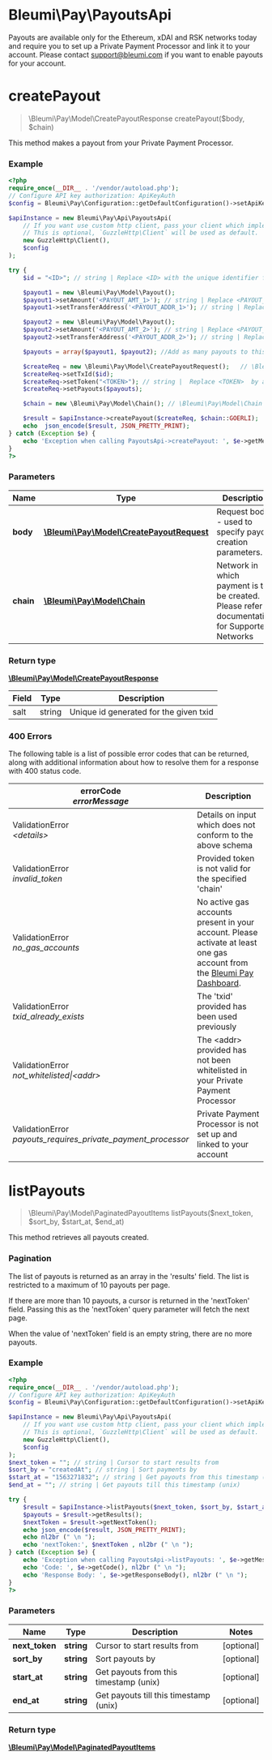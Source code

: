 # Bleumi\Pay\PayoutsApi

Payouts are available only for the Ethereum, xDAI and RSK networks today and require you to set up a Private Payment Processor and link it to your account. Please contact support@bleumi.com if you want to enable payouts for your account.


# **createPayout**
> \Bleumi\Pay\Model\CreatePayoutResponse createPayout($body, $chain)

This method makes a payout from your Private Payment Processor.

### Example
```php
<?php
require_once(__DIR__ . '/vendor/autoload.php');
// Configure API key authorization: ApiKeyAuth
$config = Bleumi\Pay\Configuration::getDefaultConfiguration()->setApiKey('x-api-key', '<Your API Key>');

$apiInstance = new Bleumi\Pay\Api\PayoutsApi(
    // If you want use custom http client, pass your client which implements `GuzzleHttp\ClientInterface`.
    // This is optional, `GuzzleHttp\Client` will be used as default.
    new GuzzleHttp\Client(),
    $config
);

try {
    $id = "<ID>"; // string | Replace <ID> with the unique identifier for this payout

    $payout1 = new \Bleumi\Pay\Model\Payout();
    $payout1->setAmount('<PAYOUT_AMT_1>'); // string | Replace <PAYOUT_AMT_1>  with the 1st payout's amount
    $payout1->setTransferAddress('<PAYOUT_ADDR_1>'); // string | Replace <PAYOUT_ADDR_1>  with the 1st payout's receiver's address

    $payout2 = new \Bleumi\Pay\Model\Payout();
    $payout2->setAmount('<PAYOUT_AMT_2>'); // string | Replace <PAYOUT_AMT_2>  with the 2nd payout's amount
    $payout2->setTransferAddress('<PAYOUT_ADDR_2>'); // string | Replace <PAYOUT_ADDR_2>  with the 2nd payout's receiver's address

    $payouts = array($payout1, $payout2); //Add as many payouts to this array as required

    $createReq = new \Bleumi\Pay\Model\CreatePayoutRequest();   // \Bleumi\Pay\Model\CreatePayoutRequest | Request body - used to specify payout creation parameters.
    $createReq->setTxId($id);
    $createReq->setToken("<TOKEN>"); // string |  Replace <TOKEN>  by anyone of the following values: 'ETH' or 'XDAI' or 'XDAIT' or ECR-20 Contract Address or 'RBTC' or RSK ECR-20 Contract Address or 'Asset ID' of Algorand Standard Asset.
    $createReq->setPayouts($payouts);

    $chain = new \Bleumi\Pay\Model\Chain(); // \Bleumi\Pay\Model\Chain | Network in which payment is to be created. Please refer documentation for Supported Networks

    $result = $apiInstance->createPayout($createReq, $chain::GOERLI);
    echo  json_encode($result, JSON_PRETTY_PRINT);
} catch (Exception $e) {
    echo 'Exception when calling PayoutsApi->createPayout: ', $e->getMessage(), PHP_EOL;
}
?>
```

### Parameters

Name | Type | Description  | Notes
------------- | ------------- | ------------- | -------------
 **body** | [**\Bleumi\Pay\Model\CreatePayoutRequest**](../Model/CreatePayoutRequest.md)| Request body - used to specify payout creation parameters. |
 **chain** | [**\Bleumi\Pay\Model\Chain**](../Model/.md)| Network in which payment is to be created. Please refer documentation for Supported Networks | [optional]

### Return type

[**\Bleumi\Pay\Model\CreatePayoutResponse**](../Model/CreatePayoutResponse.md)

Field | Type | Description
----- | ----- | -----
salt | string | Unique id generated for the given txid

### 400 Errors

The following table is a list of possible error codes that can be returned, along with additional information about how to resolve them for a response with 400 status code.

errorCode <br> <i>errorMessage</i> | Description
---- | ----
ValidationError <br> <i>&lt;details&gt;</i> | Details on input which does not conform to the above schema
ValidationError <br> <i>invalid_token</i> | Provided token is not valid for the specified 'chain'
ValidationError <br> <i>no_gas_accounts</i> | No active gas accounts present in your account. Please activate at least one gas account from the <a href="https://pay.bleumi.com/app/" target="_blank">Bleumi Pay Dashboard</a>.
ValidationError <br> <i>txid_already_exists</i> | The 'txid' provided has been used previously
ValidationError <br> <i>not_whitelisted&#124;&lt;addr&gt;</i> | The &lt;addr&gt; provided has not been whitelisted in your Private Payment Processor
ValidationError <br> <i>payouts_requires_private_payment_processor</i> | Private Payment Processor is not set up and linked to your account


# **listPayouts**
> \Bleumi\Pay\Model\PaginatedPayoutItems listPayouts($next_token, $sort_by, $start_at, $end_at)

This method retrieves all payouts created.

### Pagination

The list of payouts is returned as an array in the 'results' field. The list is restricted to a maximum of 10 payouts per page.

If there are more than 10 payouts, a cursor is returned in the 'nextToken' field. Passing this as the 'nextToken' query parameter will fetch the next page. 

When the value of 'nextToken' field is an empty string, there are no more payouts.

### Example
```php
<?php
require_once(__DIR__ . '/vendor/autoload.php');
// Configure API key authorization: ApiKeyAuth
$config = Bleumi\Pay\Configuration::getDefaultConfiguration()->setApiKey('x-api-key', '<Your API Key>');

$apiInstance = new Bleumi\Pay\Api\PayoutsApi(
    // If you want use custom http client, pass your client which implements `GuzzleHttp\ClientInterface`.
    // This is optional, `GuzzleHttp\Client` will be used as default.
    new GuzzleHttp\Client(),
    $config
);
$next_token = ""; // string | Cursor to start results from
$sort_by = "createdAt"; // string | Sort payments by
$start_at = "1563271832"; // string | Get payouts from this timestamp (unix)
$end_at = ""; // string | Get payouts till this timestamp (unix)

try {
    $result = $apiInstance->listPayouts($next_token, $sort_by, $start_at, $end_at);
    $payouts = $result->getResults();
    $nextToken = $result->getNextToken();
    echo json_encode($result, JSON_PRETTY_PRINT);
    echo nl2br (" \n ");
    echo 'nextToken:', $nextToken , nl2br (" \n ");
} catch (Exception $e) {
    echo 'Exception when calling PayoutsApi->listPayouts: ', $e->getMessage(), nl2br (" \n ");
    echo 'Code: ', $e->getCode(), nl2br (" \n ");
    echo 'Response Body: ', $e->getResponseBody(), nl2br (" \n ");
}
?>
```

### Parameters

Name | Type | Description  | Notes
------------- | ------------- | ------------- | -------------
 **next_token** | **string**| Cursor to start results from | [optional]
 **sort_by** | **string**| Sort payouts by | [optional]
 **start_at** | **string**| Get payouts from this timestamp (unix) | [optional]
 **end_at** | **string**| Get payouts till this timestamp (unix) | [optional]

### Return type

[**\Bleumi\Pay\Model\PaginatedPayoutItems**](../Model/PaginatedPayoutItems.md)
